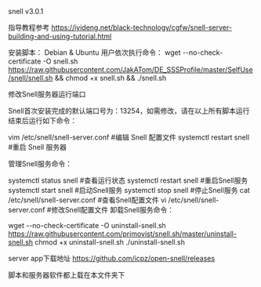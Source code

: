 
snell v3.0.1

指导教程参考
https://iyideng.net/black-technology/cgfw/snell-server-building-and-using-tutorial.html

安装脚本：
Debian & Ubuntu 用户依次执行命令：
wget --no-check-certificate -O snell.sh https://raw.githubusercontent.com/JakATom/DE_SSSProfile/master/SelfUse/snell/snell.sh && chmod +x snell.sh && ./snell.sh



修改Snell服务器运行端口

Snell首次安装完成的默认端口号为：13254，如需修改，请在以上所有脚本运行结束后运行如下命令：

vim /etc/snell/snell-server.conf #编辑 Snell 配置文件
systemctl restart snell #重启 Snell 服务器

管理Snell服务命令：

systemctl status snell #查看运行状态
systemctl restart snell #重启Snell服务
systemctl start snell #启动Snell服务
systemctl stop snell #停止Snell服务
cat /etc/snell/snell-server.conf #查看Snell配置文件
vi /etc/snell/snell-server.conf #修改Snell配置文件
卸载Snell服务命令：

wget --no-check-certificate -O uninstall-snell.sh https://raw.githubusercontent.com/primovist/snell.sh/master/uninstall-snell.sh
chmod +x uninstall-snell.sh
./uninstall-snell.sh


server app下载地址
https://github.com/icpz/open-snell/releases

脚本和服务器软件都上载在本文件夹下
